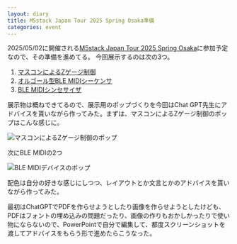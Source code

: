```yaml
---
layout: diary
title: M5stack Japan Tour 2025 Spring Osaka準備
categories: event
--- 
```


2025/05/02に開催される[M5stack Japan Tour 2025 Spring Osaka](https://peatix.com/event/4349136?lang=ja-jp)に参加予定なので、その準備を進めてる。
今回展示するのは次の3つ。
1. [マスコンによるZゲージ制御](https://github.com/shaga/ZGaugeMasterController)
2. [オルゴール型BLE MIDIシーケンサ](https://github.com/shaga/CoreS3MusicBox)
3. [BLE MIDIシンセサイザ](https://github.com/shaga/DialBleMidiSynth)

展示物は概ねできてるので、展示用のポップづくりを今回はChat GPT先生にアドバイスを貰いながら作ってみた。まずは、マスコンによるZゲージ制御のポップはこんな感じに。

![マスコンによるZゲージ制御のポップ](/assets/20250420-pop1.png)

次にBLE MIDIの2つ

![BLE MIDIデバイスのポップ](/assets/20250420-pop2.png)

配色は自分の好きな感じにしつつ、レイアウトとか文言とかのアドバイスを貰いながら作ってみた。

最初はChatGPTでPDFを作らせようとしたり画像を作らせようとしたけども、PDFはフォントの埋め込みの問題だったり、画像の作りもおかしかったりで使い物にならないので、PowerPointで自分で編集して、都度スクリーンショットを渡してアドバイスをもらう形で進めたらこうなった。